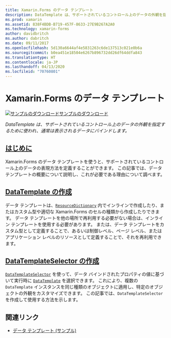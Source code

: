```yaml
---
title: Xamarin.Forms のデータ テンプレート
description: DataTemplate は、サポートされているコントロール上のデータの外観を指定するために使われ、通常は表示されるデータにバインドします。
ms.prod: xamarin
ms.assetid: 838F4BDB-B719-457F-8633-27E9B267A2A0
ms.technology: xamarin-forms
author: davidbritch
ms.author: dabritch
ms.date: 09/11/2017
ms.openlocfilehash: 5d130a6644af4e5831263c6de137513c021e0b6a
ms.sourcegitcommit: b0ea451e18504e6267b896732dd26df64ddfa843
ms.translationtype: HT
ms.contentlocale: ja-JP
ms.lasthandoff: 04/13/2020
ms.locfileid: "70760801"
---
```

# <a name="xamarinforms-data-templates"></a>Xamarin.Forms のデータ テンプレート

[![サンプルのダウンロード](~/media/shared/download.png)サンプルのダウンロード](https://docs.microsoft.com/samples/xamarin/xamarin-forms-samples/templates-datatemplates)

_DataTemplate は、サポートされているコントロール上のデータの外観を指定するために使われ、通常は表示されるデータにバインドします。_

## <a name="introduction"></a>[はじめに](introduction.md)

Xamarin.Forms のデータ テンプレートを使うと、サポートされているコントロール上のデータの表現方法を定義することができます。 この記事では、データ テンプレートの概要について説明し、これが必要である理由について調べます。

## <a name="creating-a-datatemplate"></a>[DataTemplate の作成](creating.md)

データ テンプレートは、[`ResourceDictionary`](xref:Xamarin.Forms.ResourceDictionary) 内でインラインで作成したり、またはカスタム型や適切な Xamarin.Forms のセルの種類から作成したりできます。 データ テンプレートを他の場所で再利用する必要がない場合は、インライン テンプレートを使用する必要があります。 または、データ テンプレートをカスタム型として定義することで、あるいは制御レベル、ページ レベル、またはアプリケーション レベルのリソースとして定義することで、それを再利用できます。

## <a name="creating-a-datatemplateselector"></a>[DataTemplateSelector の作成](selector.md)

[`DataTemplateSelector`](xref:Xamarin.Forms.DataTemplateSelector) を使って、データ バインドされたプロパティの値に基づいて実行時に [`DataTemplate`](xref:Xamarin.Forms.DataTemplate) を選択できます。 これにより、複数の `DataTemplate` インスタンスを同じ種類のオブジェクトに適用し、特定のオブジェクトの外観をカスタマイズできます。 この記事では、`DataTemplateSelector` を作成して使用する方法を示します。

## <a name="related-links"></a>関連リンク

- [データ テンプレート (サンプル)](https://docs.microsoft.com/samples/xamarin/xamarin-forms-samples/templates-datatemplates)
